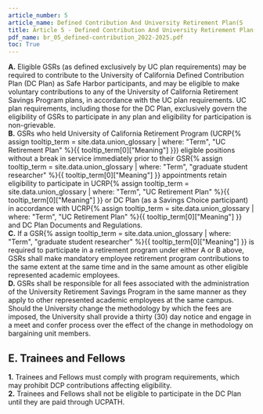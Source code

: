 ```yaml
---
article_number: 5
article_name: Defined Contribution And University Retirement Plan(S
title: Article 5 - Defined Contribution And University Retirement Plan(S
pdf_name: br_05_defined-contribution_2022-2025.pdf
toc: True
---
```



<div class="lvl1"><b>A.</b> Eligible GSRs (as defined exclusively by UC plan requirements) may be required to contribute to the University of California Defined Contribution Plan (DC Plan) as Safe Harbor participants, and may be eligible to make voluntary contributions to any of the University of California Retirement Savings Program plans, in accordance with the UC plan requirements. UC plan requirements, including those for the DC Plan, exclusively govern the eligibility of GSRs to participate in any plan and eligibility for participation is non-grievable.</div>
<div class="lvl1"><b>B.</b> GSRs who held University of California Retirement Program (<span class="tooltip">UCRP<span class="tooltip-text">{% assign tooltip_term = site.data.union_glossary | where: "Term", "UC Retirement Plan" %}{{ tooltip_term[0]["Meaning"] }}</span></span>) eligible positions without a break in service immediately prior to their <span class="tooltip">GSR<span class="tooltip-text">{% assign tooltip_term = site.data.union_glossary | where: "Term", "graduate student researcher" %}{{ tooltip_term[0]["Meaning"] }}</span></span> appointments retain eligibility to participate in <span class="tooltip">UCRP<span class="tooltip-text">{% assign tooltip_term = site.data.union_glossary | where: "Term", "UC Retirement Plan" %}{{ tooltip_term[0]["Meaning"] }}</span></span> or DC Plan (as a Savings Choice participant) in accordance with <span class="tooltip">UCRP<span class="tooltip-text">{% assign tooltip_term = site.data.union_glossary | where: "Term", "UC Retirement Plan" %}{{ tooltip_term[0]["Meaning"] }}</span></span> and DC Plan Documents and Regulations.</div>
<div class="lvl1"><b>C.</b> If a <span class="tooltip">GSR<span class="tooltip-text">{% assign tooltip_term = site.data.union_glossary | where: "Term", "graduate student researcher" %}{{ tooltip_term[0]["Meaning"] }}</span></span> is required to participate in a retirement program under either A or B above, GSRs shall make mandatory employee retirement program contributions to the same extent at the same time and in the same amount as other eligible represented academic employees.</div>
<div class="lvl1"><b>D.</b> GSRs shall be responsible for all fees associated with the administration of the University Retirement Savings Program in the same manner as they apply to other represented academic employees at the same campus. Should the University change the methodology by which the fees are imposed, the University shall provide a thirty (30) day notice and engage in a meet and confer process over the effect of the change in methodology on bargaining unit members.</div>

## E. Trainees and Fellows

<div class="lvl2"><b>1.</b> Trainees and Fellows must comply with program requirements, which may prohibit DCP contributions affecting eligibility.</div>
<div class="lvl2"><b>2.</b> Trainees and Fellows shall not be eligible to participate in the DC Plan until they are paid through UCPATH.</div>
